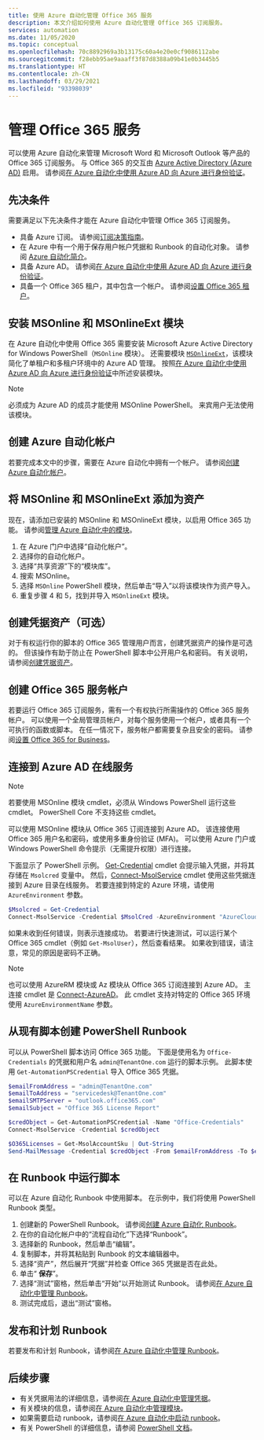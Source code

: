 ```yaml
---
title: 使用 Azure 自动化管理 Office 365 服务
description: 本文介绍如何使用 Azure 自动化管理 Office 365 订阅服务。
services: automation
ms.date: 11/05/2020
ms.topic: conceptual
ms.openlocfilehash: 70c8892969a3b13175c60a4e20e0cf9086112abe
ms.sourcegitcommit: f28ebb95ae9aaaff3f87d8388a09b41e0b3445b5
ms.translationtype: HT
ms.contentlocale: zh-CN
ms.lasthandoff: 03/29/2021
ms.locfileid: "93398039"
---
```

# <a name="manage-office-365-services"></a>管理 Office 365 服务

可以使用 Azure 自动化来管理 Microsoft Word 和 Microsoft Outlook 等产品的 Office 365 订阅服务。 与 Office 365 的交互由 [Azure Active Directory (Azure AD)](../active-directory/fundamentals/active-directory-whatis.md) 启用。 请参阅[在 Azure 自动化中使用 Azure AD 向 Azure 进行身份验证](automation-use-azure-ad.md)。

## <a name="prerequisites"></a>先决条件

需要满足以下先决条件才能在 Azure 自动化中管理 Office 365 订阅服务。

* 具备 Azure 订阅。 请参阅[订阅决策指南](/azure/cloud-adoption-framework/decision-guides/subscriptions/)。
* 在 Azure 中有一个用于保存用户帐户凭据和 Runbook 的自动化对象。 请参阅 [Azure 自动化简介](./automation-intro.md)。
* 具备 Azure AD。 请参阅[在 Azure 自动化中使用 Azure AD 向 Azure 进行身份验证](automation-use-azure-ad.md)。
* 具备一个 Office 365 租户，其中包含一个帐户。 请参阅[设置 Office 365 租户](/sharepoint/dev/spfx/set-up-your-developer-tenant)。

## <a name="install-the-msonline-and-msonlineext-modules"></a>安装 MSOnline 和 MSOnlineExt 模块

在 Azure 自动化中使用 Office 365 需要安装 Microsoft Azure Active Directory for Windows PowerShell（`MSOnline` 模块）。 还需要模块 [`MSOnlineExt`](https://www.powershellgallery.com/packages/MSOnlineExt/1.0.35)，该模块简化了单租户和多租户环境中的 Azure AD 管理。 按照[在 Azure 自动化中使用 Azure AD 向 Azure 进行身份验证](automation-use-azure-ad.md)中所述安装模块。

>[!NOTE]
>必须成为 Azure AD 的成员才能使用 MSOnline PowerShell。 来宾用户无法使用该模块。

## <a name="create-an-azure-automation-account"></a>创建 Azure 自动化帐户

若要完成本文中的步骤，需要在 Azure 自动化中拥有一个帐户。 请参阅[创建 Azure 自动化帐户](automation-quickstart-create-account.md)。
 
## <a name="add-msonline-and-msonlineext-as-assets"></a>将 MSOnline 和 MSOnlineExt 添加为资产

现在，请添加已安装的 MSOnline 和 MSOnlineExt 模块，以启用 Office 365 功能。 请参阅[管理 Azure 自动化中的模块](shared-resources/modules.md)。

1. 在 Azure 门户中选择“自动化帐户”。
2. 选择你的自动化帐户。
3. 选择“共享资源”下的“模块库”。 
4. 搜索 MSOnline。
5. 选择 `MSOnline` PowerShell 模块，然后单击“导入”以将该模块作为资产导入。
6. 重复步骤 4 和 5，找到并导入 `MSOnlineExt` 模块。

## <a name="create-a-credential-asset-optional"></a>创建凭据资产（可选）

对于有权运行你的脚本的 Office 365 管理用户而言，创建凭据资产的操作是可选的。 但该操作有助于防止在 PowerShell 脚本中公开用户名和密码。 有关说明，请参阅[创建凭据资产](automation-use-azure-ad.md#create-a-credential-asset)。

## <a name="create-an-office-365-service-account"></a>创建 Office 365 服务帐户

若要运行 Office 365 订阅服务，需有一个有权执行所需操作的 Office 365 服务帐户。 可以使用一个全局管理员帐户，对每个服务使用一个帐户，或者具有一个可执行的函数或脚本。 在任一情况下，服务帐户都需要复杂且安全的密码。 请参阅[设置 Office 365 for Business](/microsoft-365/admin/setup/setup)。

## <a name="connect-to-the-azure-ad-online-service"></a>连接到 Azure AD 在线服务

>[!NOTE]
>若要使用 MSOnline 模块 cmdlet，必须从 Windows PowerShell 运行这些 cmdlet。 PowerShell Core 不支持这些 cmdlet。

可以使用 MSOnline 模块从 Office 365 订阅连接到 Azure AD。 该连接使用 Office 365 用户名和密码，或使用多重身份验证 (MFA)。 可以使用 Azure 门户或 Windows PowerShell 命令提示（无需提升权限）进行连接。

下面显示了 PowerShell 示例。 [Get-Credential](/powershell/module/microsoft.powershell.security/get-credential) cmdlet 会提示输入凭据，并将其存储在 `Msolcred` 变量中。 然后，[Connect-MsolService](/powershell/module/msonline/connect-msolservice) cmdlet 使用这些凭据连接到 Azure 目录在线服务。 若要连接到特定的 Azure 环境，请使用 `AzureEnvironment` 参数。

```powershell
$Msolcred = Get-Credential
Connect-MsolService -Credential $MsolCred -AzureEnvironment "AzureCloud"
```

如果未收到任何错误，则表示连接成功。 若要进行快速测试，可以运行某个 Office 365 cmdlet（例如 `Get-MsolUser`），然后查看结果。 如果收到错误，请注意，常见的原因是密码不正确。

>[!NOTE]
>也可以使用 AzureRM 模块或 Az 模块从 Office 365 订阅连接到 Azure AD。 主连接 cmdlet 是 [Connect-AzureAD](/powershell/module/azuread/connect-azuread)。 此 cmdlet 支持对特定的 Office 365 环境使用 `AzureEnvironmentName` 参数。

## <a name="create-a-powershell-runbook-from-an-existing-script"></a>从现有脚本创建 PowerShell Runbook

可以从 PowerShell 脚本访问 Office 365 功能。 下面是使用名为 `Office-Credentials` 的凭据和用户名 `admin@TenantOne.com` 运行的脚本示例。 此脚本使用 `Get-AutomationPSCredential` 导入 Office 365 凭据。

```powershell
$emailFromAddress = "admin@TenantOne.com"
$emailToAddress = "servicedesk@TenantOne.com"
$emailSMTPServer = "outlook.office365.com"
$emailSubject = "Office 365 License Report"

$credObject = Get-AutomationPSCredential -Name "Office-Credentials"
Connect-MsolService -Credential $credObject

$O365Licenses = Get-MsolAccountSku | Out-String
Send-MailMessage -Credential $credObject -From $emailFromAddress -To $emailToAddress -Subject $emailSubject -Body $O365Licenses -SmtpServer $emailSMTPServer -UseSSL
```

## <a name="run-the-script-in-a-runbook"></a>在 Runbook 中运行脚本

可以在 Azure 自动化 Runbook 中使用脚本。 在示例中，我们将使用 PowerShell Runbook 类型。

1. 创建新的 PowerShell Runbook。 请参阅[创建 Azure 自动化 Runbook](./automation-quickstart-create-runbook.md)。
2. 在你的自动化帐户中的“流程自动化”下选择“Runbook”。 
3. 选择新的 Runbook，然后单击“编辑”。
4. 复制脚本，并将其粘贴到 Runbook 的文本编辑器中。
5. 选择“资产”，然后展开“凭据”并检查 Office 365 凭据是否在此处。 
6. 单击“ **保存**”。
7. 选择“测试”窗格，然后单击“开始”以开始测试 Runbook。  请参阅[在 Azure 自动化中管理 Runbook](./manage-runbooks.md)。
8. 测试完成后，退出“测试”窗格。

## <a name="publish-and-schedule-the-runbook"></a>发布和计划 Runbook

若要发布和计划 Runbook，请参阅[在 Azure 自动化中管理 Runbook](./manage-runbooks.md)。

## <a name="next-steps"></a>后续步骤

* 有关凭据用法的详细信息，请参阅[在 Azure 自动化中管理凭据](shared-resources/credentials.md)。
* 有关模块的信息，请参阅[在 Azure 自动化中管理模块](shared-resources/modules.md)。
* 如果需要启动 runbook，请参阅[在 Azure 自动化中启动 runbook](start-runbooks.md)。
* 有关 PowerShell 的详细信息，请参阅 [PowerShell 文档](/powershell/scripting/overview)。
